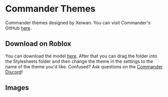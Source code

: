 # Commander Themes
Commander themes designed by Xeiwan. You can visit Commander's GitHub [here](https://github.com/va1kio/commander).

## Download on Roblox
You can download the model [here](https://github.com/va1kio/commander). After that you can drag the folder into the Stylesheets folder and then change the theme in the settings to the name of the theme you'd like. Confused? Ask questions on the [Commander Discord](https://va1kio.github.io/commander-site/goto#discord)!

## Images
